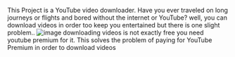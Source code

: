 This Project is a YouTube video downloader.
Have you ever traveled on long journeys or flights and bored without the internet or YouTube?
well, you can download videos in order too keep you entertained but there is one slight problem..
![image](https://github.com/user-attachments/assets/918bdbc3-8cc5-453c-8c86-8ee2d353e00d)
downloading videos is not exactly free you need youtube premium for it.
This solves the problem of paying for YouTube Premium in order to download videos  

